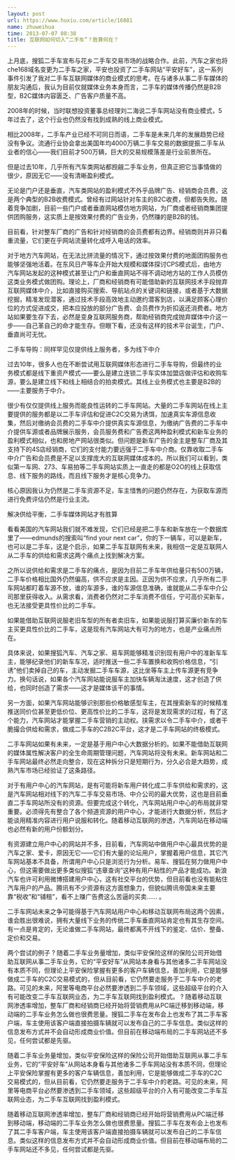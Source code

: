 ```yaml
---
layout: post
url: https://www.huxiu.com/article/16881
name: zhuweihua
time: 2013-07-07 08:38
title: 互联网如何切入“二手车”？胜算何在？
---
```

上月底，搜狐二手车宣布与花乡二手车交易市场的战略合作。此前，汽车之家也将che168域名变更为二手车之家，平安也投资了二手车网站“平安好车”，这一系列事件引发了我对二手车互联网媒体的商业模式的思考。在与诸多从事二手车媒体的朋友沟通后，我认为目前仅就媒体业务本身而言，二手车的媒体传播仍然是B2B型，B2C媒体内容匮乏、广告客户质量不高。

2008年的时候，当时联想投资董事总经理刘二海说二手车网站没有商业模式，5年过去了，这个行业也仍然没有找到成熟的线上商业模式。

相比2008年，二手车产业已经不可同日而语，二手车是未来几年的发展趋势已经没有争议。流通行业协会拿出美国年均4000万辆二手车交易的数据提振二手车从业者的信心——我们目前才500万辆，巨大的交易规模落差是行业前景所在。

但是过去10年，几乎所有汽车类网站都觊觎二手车业务，但真正把它当事情做的很少，原因无它——没有清晰盈利模式。

无论是门户还是垂直，汽车类网站的盈利模式不外乎品牌广告、经销商会员费，这是两个典型的B2B收费模式。曾经有过网站针对车主的B2C收费，但都告失败。随着竞争加剧，目前一些门户或者垂直网站模仿地方网站，为厂商或者经销商集团提供团购服务，这实质上是按效果付费的广告业务，仍然赚的是B2B的钱。

目前看，针对整车厂商的广告和针对经销商的会员费都有边界。经销商则并非只看重流量，它们更在乎网站流量转化成呼入电话的效率。

对于地方汽车网站，在无法比拼流量的情况下，通过按效果付费的地面团购服务也能够坚强地活着。在东风日产等车企开始大规模和媒体探讨CPS模式后，由地方汽车网站发起的这种模式甚至让门户和垂直网站不得不调动地方站的工作人员模仿这类业务模式做团购。理论上，厂商和经销商有可能借助新的互联网技术手段抛弃互联网媒体中介，比如直接购买搜索、导航站点的关键词和链接，或者基于大数据挖掘，精准发现潜客，通过技术手段高效地主动邀约潜客到店，以满足顾客心理价位的方式促进成交，把本应投放的部分广告费、会员费作为折扣返还消费者。地方站如果要生存下去，必然是变身互联网服务商，帮助经销商完成抛弃媒体中介这一步——自己革自己的命才能生存。但眼下看，还没有这样的技术平台诞生，门户、垂直尚可无忧。

二手车导购：同样罕见仅提供线上服务者，多为线下中介

过去10年，很多人也在不断尝试用互联网媒体形态进行二手车导购，但最终的业务模式都是线下重资产模式——要么是建立连锁二手车实体加盟店做评估和收购车源，要么是建立线下和线上相结合的拍卖模式。其线上业务模式也主要是B2B的——主要服务于中介。

很少有仅仅提供线上服务而能良性运转的二手车网站。大量的二手车网站在线上主要提供的服务都是以二手车评估和促进C2C交易为诱饵，加速真实车源信息收集，然后对缴纳会员费的二手车中介提供真实车源信息，为缴纳广告费的二手车中介提供车源或者品牌展示服务，会员服务费和广告费这两种盈利模式和新车业务的盈利模式相似，也和房地产网站很类似。但问题是新车广告的金主是整车厂商及其支持下的4S店经销商，它们的支付能力要远强于二手车中介商。仅靠收取二手车中介广告和会员费是不足以支撑庞大的互联网媒体成本的。所以我们可以看到，类似第一车网、273、车易拍等二手车网站实质上一直走的都是O2O的线上获取信息、线下服务的路线，而且线下服务才是核心竞争力。

核心原因我认为仍然是二手车资源不足，车主惜售的问题仍然存在，为获取车源而进行免费评估仍然是行业主流。

解决供给平衡，二手车媒体网站才有胜算

看看美国的汽车网站我们就不难发现，它们已经是把二手车和新车放在一个数据库里了——edmunds的搜索叫“find your next car”，你的下一辆车，可以是新车，也可以是二手车，这是个启示，如果二手车互联网有未来，我相信一定是互联网人从二手车的供给和需求这两个痛点上找到解决方案。

之所以说供给和需求是二手车的痛点，是因为目前二手车年供给量只有500万辆，二手车价格相比国外仍然偏高，供不应求是主因。正因为供不应求，几乎所有二手车网站都盯着车源不放，谁的车源多，谁的车源信息准确，谁就能从二手车中介公司那里获得收入。从需求看，消费者仍然对二手车消费不信任，宁可高价买新车，也无法接受更具性价比的二手车。

如果能借助互联网说服老旧车型的所有者卖旧车，如果能说服打算买廉价新车的车主买更具性价比的二手车，这是现有汽车网站大有可为的地方，也是产业痛点所在。

具体来说，如果搜狐汽车、汽车之家、易车网能够精准识别现有用户中的准新车车主，能够纪录他们的新车车况，适时推送一些二手车置换和收购价格信息，“引诱”他们卖掉自己的车，主动发掘二手车车源，这比坐等车主上传车源更有竞争力。换句话说，如果各个汽车网站能说服车主加快车辆淘汰速度，这才创造了供给，也同时创造了需求——这才是媒体该干的事情。

另一方面，如果汽车网站能够识别那些价格敏感型车主，在其搜索新车的时候精准推送同价位甚至更低价位、更高性价比的二手车，这将是发现需求的过程，有了这个能力，汽车网站才能掌握二手车营销的主动权。挟需求以令二手车中介，或者干脆撮合供给和需求，做成二手车的C2B2C平台，这才是二手车网站的终极模式。

二手车网站如果有未来，一定是基于用户中心大数据分析的。如果不能借助互联网的媒体属性解决客户的全生命周期管理问题，汽车网站将没有未来。新车网站和二手车网站最终必然走向整合，现在这种拆分只是短期行为，分久必合是大趋势，成熟汽车市场已经验证了这条路径。

对于有用户中心的汽车网站，是有可能将新车用户转化成二手车供给和需求的，这是汽车网站相对线下的汽车二手车交易市场、中介公司的最大优势，这也是目前垂直二手车网站所没有的资源。但要完成这个转化，汽车网站用户中心的布局就非常重要。必须得先有整合了各个频道资源的用户中心，才能进行大数据分析，然后才能谈用精准内容进行用户说服和转化。随着移动互联网的渗透，汽车网站在移动端也必然有新的用户份额划分。

有资源建立用户中心的网站并不多，目前看，汽车网站中做用户中心最具优势的是汽车之家、爱卡，原因无它——它们有大量的论坛用户，掌握着用户信息，其它汽车网站基本不具备，所谓用户中心只是浏览行为分析。易车、搜狐在努力做用户中心，但这需要做出更多类似搜狐“违章查询”这种有用户粘性的产品才能成功。新浪汽车也许可利用微博搭建用户中心，这有社交平台的优势，但目前看也没有能粘住汽车用户的产品。腾讯有不少资源有这方面想象力，但貌似腾讯帝国未来主要靠“税收”和“铺租”，看不上赚广告费这么苦逼的买卖…… 。

二手车网站未来之争可能得基于汽车网站用户中心和移动互联网布局这两个因素，谁会胜出很难说，拥有大量线下业务的传统二手车垂直网站肯定也有其生存空间。有一点是肯定的，无论谁做二手车网站，最终都离不开线下的鉴定、估价、整备、定价和交易。

两个尝试的例子 ? 随着二手车业务量增加，类似平安保险这样的保险公司开始借助互联网从事二手车业务，它的“平安好车”从网站本身看与其他诸多二手车网站没有本质不同，但理论上平安保险掌握有更多的客户车辆信息，善加利用，它是能够做成二手车的C2C交易模式的，但从目前看，它仍然要走服务于二手车中介的老路。可见的未来，阿里等电商平台必然要渗透到二手车领域，这些超级平台的介入有可能改变二手车互联网业态，为二手车互联网找到盈利模式。 ? 随着移动互联网渗透率增加，整车厂商和经销商已经开始将营销费用从PC端迁移到移动端，移动端的二手车业务怎么做也很费思量。搜狐二手车在发布会上也发布了其二手车客户端，车主使用该客户端直接拍摄车辆就可以发布自己的二手车信息。类似这样的信息发布方式并不会自动形成商业价值。但目前在移动端布局的二手车网站还不多见，任何尝试都是先驱。

随着二手车业务量增加，类似平安保险这样的保险公司开始借助互联网从事二手车业务，它的“平安好车”从网站本身看与其他诸多二手车网站没有本质不同，但理论上平安保险掌握有更多的客户车辆信息，善加利用，它是能够做成二手车的C2C交易模式的，但从目前看，它仍然要走服务于二手车中介的老路。可见的未来，阿里等电商平台必然要渗透到二手车领域，这些超级平台的介入有可能改变二手车互联网业态，为二手车互联网找到盈利模式。

随着移动互联网渗透率增加，整车厂商和经销商已经开始将营销费用从PC端迁移到移动端，移动端的二手车业务怎么做也很费思量。搜狐二手车在发布会上也发布了其二手车客户端，车主使用该客户端直接拍摄车辆就可以发布自己的二手车信息。类似这样的信息发布方式并不会自动形成商业价值。但目前在移动端布局的二手车网站还不多见，任何尝试都是先驱。

